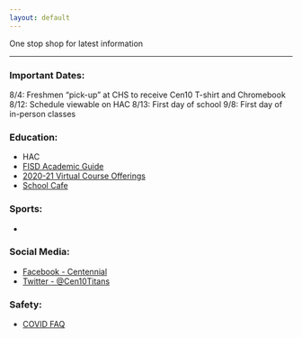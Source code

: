 ```yaml
---
layout: default
---
```



One stop shop for latest information 



* * *



### Important Dates:

8/4:  Freshmen “pick-up” at CHS to receive Cen10 T-shirt and Chromebook 
8/12:  Schedule viewable on HAC
8/13:  First day of school
9/8:  First day of in-person classes
   



### Education:

*   HAC
*   [FISD Academic Guide](https://github.com/tombresee/Cen10/raw/master/files/2020-21-academic-guide-and-course-catalog.pdf)
*   [2020-21 Virtual Course Offerings](https://www.friscoisd.org/departments/covid-19/virtual-instruction/2020-21-course-offerings)
*   [School Cafe](https://www.schoolcafe.com/)



### Sports:

*   



### Social Media:

*   [Facebook - Centennial](https://www.facebook.com/Cen10titans/)
*   [Twitter - @Cen10Titans](https://twitter.com/cen10titans?lang=en)




### Safety:

*   [COVID FAQ](https://www.friscoisd.org/departments/covid-19/coronavirus)




<br><br>



